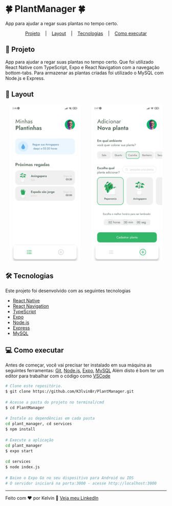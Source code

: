 # :four_leaf_clover: PlantManager :four_leaf_clover:

App para ajudar a regar suas plantas no tempo certo.
<p align="center">
  <a href="#page_facing_up-projeto">Projeto</a> &nbsp;&nbsp;&nbsp;|&nbsp;&nbsp;&nbsp;
  <a href="#art-layout">Layout</a> &nbsp;&nbsp;&nbsp;|&nbsp;&nbsp;&nbsp;
  <a href="#hammer_and_wrench-tecnologias">Tecnologias</a> &nbsp;&nbsp;&nbsp;|&nbsp;&nbsp;&nbsp;
  <a href="#computer-como-executar">Como executar</a>
</p>

## :page_facing_up: Projeto
App para ajudar a regar suas plantas no tempo certo. Que foi utilizado React Native com TypeScript, Expo e React Navigation com a navegação bottom-tabs. Para armazenar as plantas criadas foi utilizado o MySQL com Node.js e Express.

## :art: Layout
<div align="center">
  <img height="490" src="plant_manager/src/assets/to_Readme/plant_home.jpg" />
  &nbsp;&nbsp;&nbsp; &nbsp;&nbsp;&nbsp;
  <img height="490" src="plant_manager/src/assets/to_Readme/plant_add.jpg" />
</div>

## :hammer_and_wrench: Tecnologias
Este projeto foi desenvolvido com as seguintes tecnologias

- [React Native](https://reactnative.dev)
- [React Navigation](https://reactnavigation.org)
- [TypeScript](https://www.typescriptlang.org)
- [Expo](https://expo.dev)
- [Node.js](https://nodejs.org/en/)
- [Express](https://expressjs.com)
- [MySQL](https://www.mysql.com)

## :computer: Como executar
Antes de começar, você vai precisar ter instalado em sua máquina as seguintes ferramentas:
[Git](https://git-scm.com), [Node.js](https://nodejs.org/en/), [Expo](https://expo.dev), [MySQL](https://www.mysql.com) Além disto é bom ter um editor para trabalhar com o código como [VSCode](https://code.visualstudio.com/)

```bash
# Clone este repositório.
$ git clone https://github.com/K3lvinBr/PlantManager.git

# Acesse a pasta do projeto no terminal/cmd
$ cd PlantManager

# Instale as dependências em cada pasta
cd plant_manager, cd services
$ npm install

# Execute a aplicação
cd plant_manager
$ expo start

cd services
$ node index.js

# Baixe o Expo Go no seu dispositivo para Android ou IOS
# O servidor iniciará na porta:3000 - acesse http://localhost:3000
```

---
Feito com ❤️ por Kelvin 👋 [Veja meu LinkedIn](https://www.linkedin.com/in/kelvin-sales-54306321a/)
